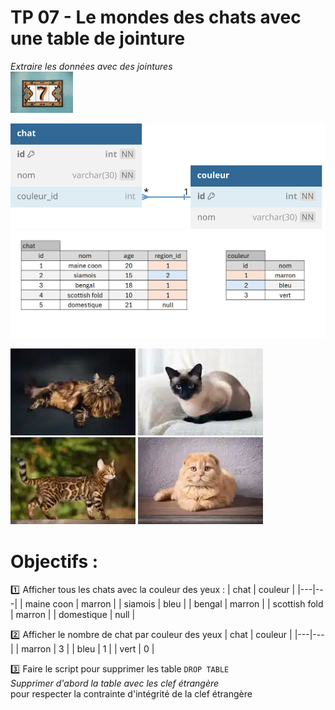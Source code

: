 # TP 07 - Le mondes des chats avec une table de jointure
_Extraire les données avec des jointures_  
<img src="../../img/seven.webp" width="100">

<img src="../../img/05/chat-couleur.svg" width="600">
  

<img src="../../img/06/tp-chat.png" width="800">


![maincoon](/img/09/maincoon.webp)
![siamois](/img/09/siamois.webp)
![bengal](/img/09/bengal.webp)
![scottish](/img/09/scottish.webp)

# Objectifs :
:one: Afficher tous les chats avec la couleur des yeux : 
| chat | couleur  |
|---|---|
| maine coon | marron |
| siamois | bleu |
| bengal | marron |
| scottish fold | marron |
| domestique | null |

:two: Afficher le nombre de chat par couleur des yeux
| chat | couleur  |
|---|---|
|  marron | 3 |
| bleu | 1 |
| vert | 0 |

:three: Faire le script pour supprimer les table <code>DROP TABLE</code>  
_Supprimer d'abord la table avec les clef étrangère_  
pour respecter la contrainte d'intégrité de la clef étrangère  


